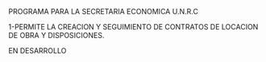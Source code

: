 PROGRAMA PARA LA SECRETARIA ECONOMICA U.N.R.C

1-PERMITE LA CREACION Y SEGUIMIENTO DE CONTRATOS DE LOCACION DE OBRA Y DISPOSICIONES.

EN DESARROLLO
